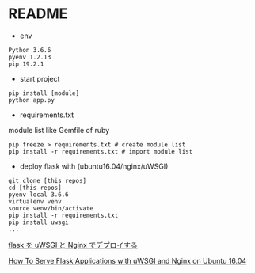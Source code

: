 # README

* env
```
Python 3.6.6
pyenv 1.2.13
pip 19.2.1
```

* start project
```
pip install [module]
python app.py
```

* requirements.txt

module list like Gemfile of ruby
```
pip freeze > requirements.txt # create module list
pip install -r requirements.txt # import module list
```

* deploy flask with (ubuntu16.04/nginx/uWSGI)

```
git clone [this repos]
cd [this repos]
pyenv local 3.6.6
virtualenv venv
source venv/bin/activate
pip install -r requirements.txt
pip install uwsgi
...
```

[flask を uWSGI と Nginx でデプロイする](https://qiita.com/ekzemplaro/items/a570f79de254428a151d)

[How To Serve Flask Applications with uWSGI and Nginx on Ubuntu 16.04](https://www.digitalocean.com/community/tutorials/how-to-serve-flask-applications-with-uwsgi-and-nginx-on-ubuntu-16-04)
